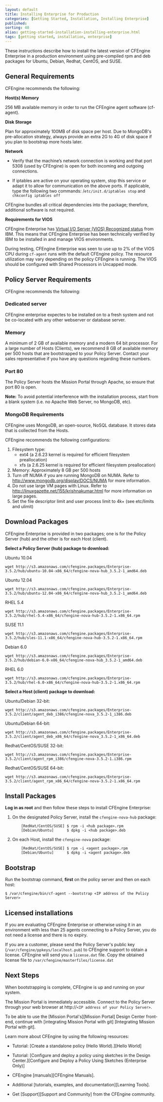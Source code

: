```yaml
---
layout: default
title: Installing Enterprise for Production
categories: [Getting Started, Installation, Installing Enterprise]
published: 
sorting: 40
alias: getting-started-installation-installing-enterprise.html
tags: [getting started, installation, enterprise]
---
```


These instructions describe how to install the latest version of CFEngine Enterprise in a production environment 
using pre-compiled rpm and deb packages for Ubuntu, Debian, Redhat, CentOS, and SUSE.

## General Requirements

CFEngine recommends the following:

**Host(s) Memory** 

256 MB available memory in order to run the CFEngine agent software (cf-agent).

**Disk Storage** 

Plan for approximately 100MB of disk space per host. Due to MongoDB's pre-allocation 
strategy, always provide an extra 2G to 4G of disk space if you plan to bootstrap more hosts later.

**Network** 

* Verify that the machine’s network connection is working and that port 5308
  (used by CFEngine) is open for both incoming and outgoing connections.

* If iptables are active on your operating system, stop this service or adapt
  it to allow for communication on the above ports. If applicable, type the
  following two commands: /`etc/init.d/iptables stop` and `chkconfig iptables
  off`

CFEngine bundles all critical dependencies into the package; therefore,
additional software is not required.

**Requirements for VIOS**

CFEngine Enterprise has [Virtual I/O Server (VIOS) Recognized status](http://www.ibm.com/partnerworld/gsd/solutiondetails.do?solution=48493) from IBM.
This means that CFEngine Enterprise has been technically verified by IBM
to be installed in and manage VIOS environments.

During testing, CFEngine Enterprise was seen to use up to 2% of the VIOS CPU
during `cf-agent` runs with the default CFEngine policy. The resource
utilization may vary depending on the policy CFEngine is running.
The VIOS should be configured with Shared Processors in Uncapped mode.

## Policy Server Requirements

CFEngine recommends the following:

### Dedicated server

CFEngine enterprise expectes to be installed on to a fresh system and not be
co-located with any other webserver or database server.

### Memory

A minimum of 2 GB of available memory and a modern 64 bit processor. For a
large number of Hosts (Clients), we recommend 8 GB of available memory per 500
hosts that are bootstrapped to your Policy Server. Contact your sales
representative if you have any questions regarding these numbers.

### Port 80

The Policy Server hosts the Mission Portal through Apache, so ensure that port
80 is open.

**Note:** To avoid potential interference with the installation process, start
from a blank system (i.e. no Apache Web Server, no MongoDB, etc).

### MongoDB Requirements

CFEngine uses MongoDB, an open-source, NoSQL database. It stores data that
is collected from the Hosts.

CFEngine recommends the following configurations:

1. Filesystem type:
   - ext4 (a 2.6.23 kernel is required for efficient filesystem preallocation)
   - xfs (a 2.6.25 kernel is required for efficient filesystem preallocation)
2. Memory: Approximately 8 GB per 500 hosts
3. Turn off NUMA if you are running MongoDB on NUMA. Refer to
http://www.mongodb.org/display/DOCS/NUMA for more information.
4. Do not use large VM pages with Linux. Refer to
http://linuxgazette.net/155/krishnakumar.html for more information on large
pages.
5. Set the file descriptor limit and user process limit to 4k+ (see etc/limits
and ulimit)

## Download Packages

CFEngine Enterprise is provided in two packages; one is for the Policy
Server (hub) and the other is for each Host (client). 

**Select a Policy Server (hub) package to download:**

Ubuntu 10.04

```
wget http://s3.amazonaws.com/cfengine.packages/Enterprise-3.5.2/hub/ubuntu-10.04-x86_64/cfengine-nova-hub_3.5.2-1_amd64.deb
```

Ubuntu 12.04

```
wget http://s3.amazonaws.com/cfengine.packages/Enterprise-3.5.2/hub/ubuntu-12.04-x86_64/cfengine-nova-hub_3.5.2-1_amd64.deb
```

RHEL 5.4

```
wget http://s3.amazonaws.com/cfengine.packages/Enterprise-3.5.2/hub/rhel-5.4-x86_64/cfengine-nova-hub-3.5.2-1.x86_64.rpm
```

SUSE 11.1

```
wget http://s3.amazonaws.com/cfengine.packages/Enterprise-3.5.2/hub/sles-11.1-x86_64/cfengine-nova-hub-3.5.2-1.x86_64.rpm
```

Debian 6.0

```
wget http://s3.amazonaws.com/cfengine.packages/Enterprise-3.5.2/hub/debian-6.0-x86_64/cfengine-nova-hub_3.5.2-1_amd64.deb
```

RHEL 6.0 

```
wget http://s3.amazonaws.com/cfengine.packages/Enterprise-3.5.2/hub/rhel-6.0-x86_64/cfengine-nova-hub-3.5.2-1.x86_64.rpm
```

**Select a Host (client) package to download:**

Ubuntu/Debian 32-bit:

```
wget http://s3.amazonaws.com/cfengine.packages/Enterprise-3.5.2/client/agent_deb_i386/cfengine-nova_3.5.2-1_i386.deb
```

Ubuntu/Debian 64-bit:

```
wget http://s3.amazonaws.com/cfengine.packages/Enterprise-3.5.2/client/agent_deb_x86_64/cfengine-nova_3.5.2-1_x86_64.deb
```

Redhat/CentOS/SUSE 32-bit:

```
wget http://s3.amazonaws.com/cfengine.packages/Enterprise-3.5.2/client/agent_rpm_i386/cfengine-nova-3.5.2-1.i386.rpm
```

Redhat/CentOS/SUSE 64-bit:

```
wget http://s3.amazonaws.com/cfengine.packages/Enterprise-3.5.2/client/agent_rpm_x86_64/cfengine-nova-3.5.2-1.x86_64.rpm
```

## Install Packages

**Log in as root** and then follow these steps to install CFEngine Enterprise:

1. On the designated Policy Server, install the `cfengine-nova-hub` package:

    ```
        [RedHat/CentOS/SUSE] $ rpm -i <hub package>.rpm
        [Debian/Ubuntu]      $ dpkg -i <hub package>.deb
    ```

2. On each Host, install the `cfengine-nova` package:

    ```
        [RedHat/CentOS/SUSE] $ rpm -i <agent package>.rpm
        [Debian/Ubuntu]      $ dpkg -i <agent package>.deb
    ```

## Bootstrap

Run the bootstrap command, **first** on the policy server and then on each
host:

```
$ /var/cfengine/bin/cf-agent --bootstrap <IP address of the Policy Server>
```

## Licensed installations

If you are evaluating CFEngine Enterprise or otherwise using it in an environment with 
less than 25 agents connecting to a Policy Server, 
you do not need a license and there is no expiry.

If you are a customer, please send the Policy Server's public key (`/var/cfengine/ppkeys/localhost.pub`) to
CFEngine support to obtain a license. CFEngine will send you a `license.dat`
file. Copy the obtained license file to
`/var/cfengine/masterfiles/license.dat`

## Next Steps

When bootstrapping is complete, CFEngine is up and running on your system.

The Mission Portal is immediately accessible. Connect to the Policy Server
through your web browser at http://`<IP address of your Policy Server>`.

To be able to use the [Mission Portal's][Mission Portal] Design Center
front-end, continue with [integrating Mission Portal with git] [Integrating Mission Portal with git]. 

Learn more about CFEngine by using the following resources:

* Tutorial: [Create a standalone policy (Hello World).][Hello World]

* Tutorial: [Configure and deploy a policy using sketches in the Design Center.][Configure and Deploy a Policy Using Sketches (Enterprise Only)]

* CFEngine [manuals][CFEngine Manuals].

* Additional [tutorials, examples, and documentation][Learning Tools].

* Get [Support][Support and Community] from the CFEngine community.
